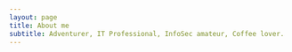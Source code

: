 ```yaml
---
layout: page
title: About me
subtitle: Adventurer, IT Professional, InfoSec amateur, Coffee lover.
---
```



